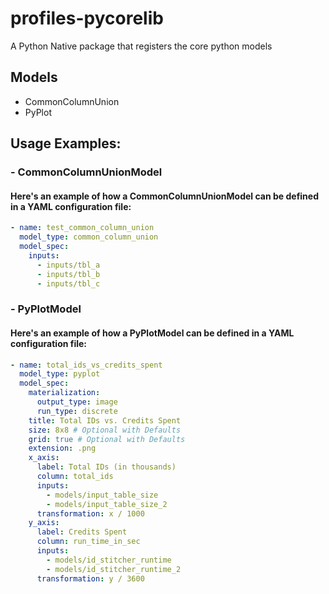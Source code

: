 # profiles-pycorelib

A Python Native package that registers the core python models

## Models

- CommonColumnUnion
- PyPlot

## Usage Examples:

### - CommonColumnUnionModel

#### Here's an example of how a CommonColumnUnionModel can be defined in a YAML configuration file:

```yaml
- name: test_common_column_union
  model_type: common_column_union
  model_spec:
    inputs:
      - inputs/tbl_a
      - inputs/tbl_b
      - inputs/tbl_c
```

### - PyPlotModel

#### Here's an example of how a PyPlotModel can be defined in a YAML configuration file:

```yaml
- name: total_ids_vs_credits_spent
  model_type: pyplot
  model_spec:
    materialization:
      output_type: image
      run_type: discrete
    title: Total IDs vs. Credits Spent
    size: 8x8 # Optional with Defaults
    grid: true # Optional with Defaults
    extension: .png
    x_axis:
      label: Total IDs (in thousands)
      column: total_ids
      inputs:
        - models/input_table_size
        - models/input_table_size_2
      transformation: x / 1000
    y_axis:
      label: Credits Spent
      column: run_time_in_sec
      inputs:
        - models/id_stitcher_runtime
        - models/id_stitcher_runtime_2
      transformation: y / 3600
```
